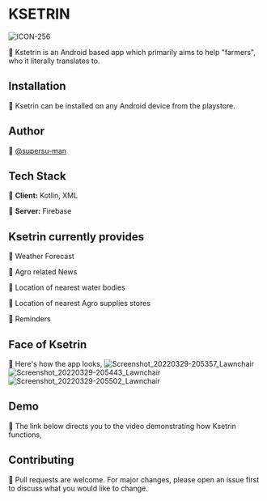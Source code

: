 # KSETRIN
![ICON-256](https://user-images.githubusercontent.com/84061738/160870966-70f33a17-d687-43d9-a797-aec56e1cd9f3.png)

🌾 Kstetrin is an Android based app which primarily aims to help "farmers", who it literally translates to.

## Installation
🌾 Ksetrin can be installed on any Android device from the playstore.

## Author
🌾 [@supersu-man](https://www.github.com/supersu-man)

## Tech Stack 
🌾 **Client:** Kotlin, XML

🌾 **Server:** Firebase

## Ksetrin currently provides
🌾 Weather Forecast

🌾 Agro related News

🌾 Location of nearest water bodies

🌾 Location of nearest Agro supplies stores

🌾 Reminders

## Face of Ksetrin 
🌾 Here's how the app looks,
![Screenshot_20220329-205357_Lawnchair](https://user-images.githubusercontent.com/84061738/160849975-8a6a5dfd-e69c-452b-9d80-7519def69b3c.png)
![Screenshot_20220329-205443_Lawnchair](https://user-images.githubusercontent.com/84061738/160850252-662f4675-94a9-44eb-b253-4893edb8ae97.png)
![Screenshot_20220329-205502_Lawnchair](https://user-images.githubusercontent.com/84061738/160850457-dee65aa1-6f02-4af5-8979-34cf4f9b07ac.png)

## Demo
🌾 The link below directs you to the video demonstrating how Ksetrin functions,


## Contributing
🌾 Pull requests are welcome. For major changes, please open an issue first to discuss what you would like to change.

